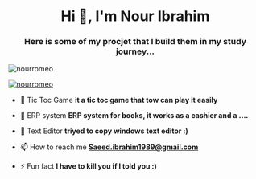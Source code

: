<h1 align="center">Hi 👋, I'm Nour Ibrahim</h1>
<h3 align="center">Here is some of my procjet that I build them in my study journey...</h3>

<p align="left"> <img src="https://komarev.com/ghpvc/?username=nourromeo&label=Profile%20views&color=0e75b6&style=flat" alt="nourromeo" /> </p>

<p align="left"> <a href="https://twitter.com/nourromeo" target="blank"><img src="https://img.shields.io/twitter/follow/nourromeo?logo=twitter&style=for-the-badge" alt="nourromeo" /></a> </p>

- 🔭 Tic Toc Game **it a tic toc game that tow can play it easily**

- 🔭 ERP system **ERP system for books, it works as a cashier and a ....**

- 🔭 Text Editor **triyed to copy windows text editor :)**

- 📫 How to reach me **Saeed.ibrahim1989@gmail.com**

- ⚡ Fun fact **I have to kill you if I told you :)**
